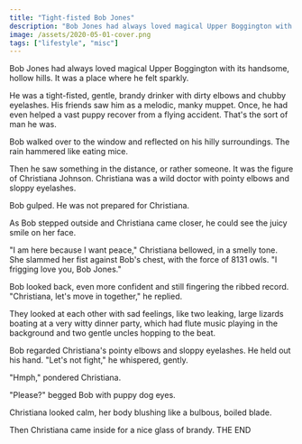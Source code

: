 ```yaml
---
title: "Tight-fisted Bob Jones"
description: "Bob Jones had always loved magical Upper Boggington with its handsome, hollow hills. It was a place where he felt sparkly."
image: /assets/2020-05-01-cover.png
tags: ["lifestyle", "misc"]
---
```


Bob Jones had always loved magical Upper Boggington with its handsome, hollow hills. It was a place where he felt sparkly.

He was a tight-fisted, gentle, brandy drinker with dirty elbows and chubby eyelashes. His friends saw him as a melodic, manky muppet. Once, he had even helped a vast puppy recover from a flying accident. That's the sort of man he was.

Bob walked over to the window and reflected on his hilly surroundings. The rain hammered like eating mice.

Then he saw something in the distance, or rather someone. It was the figure of Christiana Johnson. Christiana was a wild doctor with pointy elbows and sloppy eyelashes.

Bob gulped. He was not prepared for Christiana.

As Bob stepped outside and Christiana came closer, he could see the juicy smile on her face.

"I am here because I want peace," Christiana bellowed, in a smelly tone. She slammed her fist against Bob's chest, with the force of 8131 owls. "I frigging love you, Bob Jones."

Bob looked back, even more confident and still fingering the ribbed record. "Christiana, let's move in together," he replied.

They looked at each other with sad feelings, like two leaking, large lizards boating at a very witty dinner party, which had flute music playing in the background and two gentle uncles hopping to the beat.

Bob regarded Christiana's pointy elbows and sloppy eyelashes. He held out his hand. "Let's not fight," he whispered, gently.

"Hmph," pondered Christiana.

"Please?" begged Bob with puppy dog eyes.

Christiana looked calm, her body blushing like a bulbous, boiled blade.

Then Christiana came inside for a nice glass of brandy.
THE END

